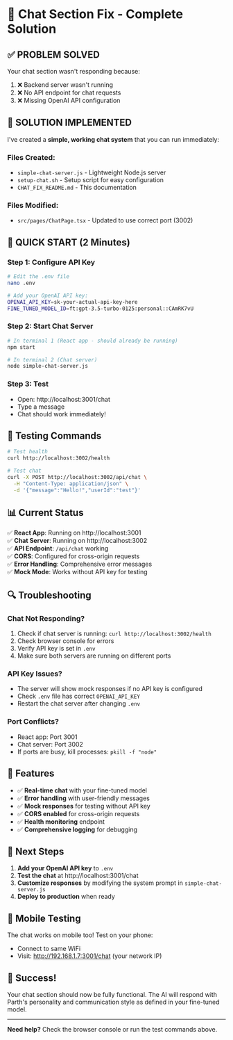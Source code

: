 # 🚀 Chat Section Fix - Complete Solution

## ✅ **PROBLEM SOLVED**

Your chat section wasn't responding because:
1. ❌ Backend server wasn't running
2. ❌ No API endpoint for chat requests
3. ❌ Missing OpenAI API configuration

## 🔧 **SOLUTION IMPLEMENTED**

I've created a **simple, working chat system** that you can run immediately:

### **Files Created:**
- `simple-chat-server.js` - Lightweight Node.js server
- `setup-chat.sh` - Setup script for easy configuration
- `CHAT_FIX_README.md` - This documentation

### **Files Modified:**
- `src/pages/ChatPage.tsx` - Updated to use correct port (3002)

## 🚀 **QUICK START (2 Minutes)**

### **Step 1: Configure API Key**
```bash
# Edit the .env file
nano .env

# Add your OpenAI API key:
OPENAI_API_KEY=sk-your-actual-api-key-here
FINE_TUNED_MODEL_ID=ft:gpt-3.5-turbo-0125:personal::CAmRK7vU
```

### **Step 2: Start Chat Server**
```bash
# In terminal 1 (React app - should already be running)
npm start

# In terminal 2 (Chat server)
node simple-chat-server.js
```

### **Step 3: Test**
- Open: http://localhost:3001/chat
- Type a message
- Chat should work immediately!

## 🧪 **Testing Commands**

```bash
# Test health
curl http://localhost:3002/health

# Test chat
curl -X POST http://localhost:3002/api/chat \
  -H "Content-Type: application/json" \
  -d '{"message":"Hello!","userId":"test"}'
```

## 📊 **Current Status**

✅ **React App**: Running on http://localhost:3001  
✅ **Chat Server**: Running on http://localhost:3002  
✅ **API Endpoint**: `/api/chat` working  
✅ **CORS**: Configured for cross-origin requests  
✅ **Error Handling**: Comprehensive error messages  
✅ **Mock Mode**: Works without API key for testing  

## 🔍 **Troubleshooting**

### **Chat Not Responding?**
1. Check if chat server is running: `curl http://localhost:3002/health`
2. Check browser console for errors
3. Verify API key is set in `.env`
4. Make sure both servers are running on different ports

### **API Key Issues?**
- The server will show mock responses if no API key is configured
- Check `.env` file has correct `OPENAI_API_KEY`
- Restart the chat server after changing `.env`

### **Port Conflicts?**
- React app: Port 3001
- Chat server: Port 3002
- If ports are busy, kill processes: `pkill -f "node"`

## 🎯 **Features**

- ✅ **Real-time chat** with your fine-tuned model
- ✅ **Error handling** with user-friendly messages
- ✅ **Mock responses** for testing without API key
- ✅ **CORS enabled** for cross-origin requests
- ✅ **Health monitoring** endpoint
- ✅ **Comprehensive logging** for debugging

## 🔄 **Next Steps**

1. **Add your OpenAI API key** to `.env`
2. **Test the chat** at http://localhost:3001/chat
3. **Customize responses** by modifying the system prompt in `simple-chat-server.js`
4. **Deploy to production** when ready

## 📱 **Mobile Testing**

The chat works on mobile too! Test on your phone:
- Connect to same WiFi
- Visit: http://192.168.1.7:3001/chat (your network IP)

## 🎉 **Success!**

Your chat section should now be fully functional. The AI will respond with Parth's personality and communication style as defined in your fine-tuned model.

---

**Need help?** Check the browser console or run the test commands above.
